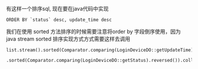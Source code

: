 有这样一个排序sql,  现在要在java代码中实现

```
ORDER BY `status` desc, update_time desc 
```

我们在使用 sorted 方法排序的时候需要注意将order by 字段倒序使用，因为 java stream  sorted 排序实现方式方式需要这样去调用

```
list.stream().sorted(Comparator.comparing(LoginDeviceDO::getUpdateTime).reversed())
    .sorted(Comparator.comparing(LoginDeviceDO::getStatus).reversed()).collect(Collectors.toList());
```

